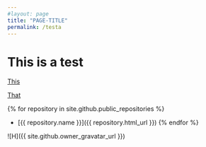 ```yaml
---
#layout: page
title: "PAGE-TITLE"
permalink: /testa
---
```


# This is a test

[This](/ref/article/openshift-acm-import_non_openshift_cluster.md)


[That](/ref/article/openshift-acm-import_non_openshift_cluster)



{% for repository in site.github.public_repositories %}
  * [{{ repository.name }}]({{ repository.html_url }})
{% endfor %}


![H]({{ site.github.owner_gravatar_url }})